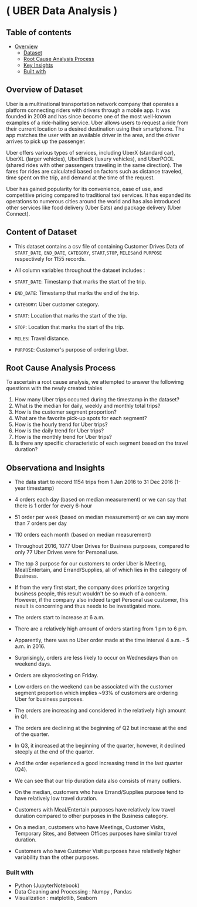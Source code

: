 # ( UBER Data Analysis )

## Table of contents

- [Overview](#Overview-of-Dataset)
  - [Dataset](#Content-of-Dataset)
  - [Root Cause Analysis Process](#root-cause-analysis-process)
  - [Key Insights](#Observationa-and-Insights)
  - [Built with](#built-with)


## Overview of Dataset
Uber is a multinational transportation network company that operates a platform connecting riders with drivers through a mobile app. It was founded in 2009 and has since become one of the most well-known examples of a ride-hailing service. Uber allows users to request a ride from their current location to a desired destination using their smartphone. The app matches the user with an available driver in the area, and the driver arrives to pick up the passenger.

Uber offers various types of services, including UberX (standard car), UberXL (larger vehicles), UberBlack (luxury vehicles), and UberPOOL (shared rides with other passengers traveling in the same direction). The fares for rides are calculated based on factors such as distance traveled, time spent on the trip, and demand at the time of the request.

Uber has gained popularity for its convenience, ease of use, and competitive pricing compared to traditional taxi services. It has expanded its operations to numerous cities around the world and has also introduced other services like food delivery (Uber Eats) and package delivery (Uber Connect).


## Content of Dataset

- This dataset contains a csv file of containing Customer Drives Data of `START_DATE`, `END_DATE`, `CATEGORY`, `START`,`STOP`, `MILES`and `PURPOSE` respectively for 1155  records.

- All column variables throughout the dataset includes :

- `START_DATE`: Timestamp that marks the start of the trip.
- `END_DATE`: Timestamp that marks the end of the trip.
- `CATEGORY`: Uber customer category.
- `START`: Location that marks the start of the trip.
- `STOP`: Location that marks the start of the trip.
- `MILES`: Travel distance.
- `PURPOSE`: Customer's purpose of ordering Uber.


## Root Cause Analysis Process
To ascertain a root cause analysis, we attempted to answer the followimg questions with the newly created tables

1. How many Uber trips occurred during the timestamp in the dataset?
2. What is the median for daily, weekly and monthly total trips?
3. How is the customer segment proportion? 
4. What are the favorite pick-up spots for each segment?
5. How is the hourly trend for Uber trips?
6. How is the daily trend for Uber trips?
7. How is the monthly trend for Uber trips?
8. Is there any specific characteristic of each segment based on the travel duration?
 


## Observationa and Insights

- The data start to record 1154 trips from 1 Jan 2016 to 31 Dec 2016 (1-year timestamp)

- 4 orders each day (based on median measurement) or we can say that there is 1 order for every 6-hour
- 51 order per week (based on median measurement) or we can say more than 7 orders per day
- 110 orders each month (based on median measurement)
						
- Throughout 2016, 1077 Uber Drives for Business purposes, compared to only 77 Uber Drives were for Personal use.
- The top 3 purpose for our customers to order Uber is Meeting, Meal/Entertain, and Errand/Supplies, all of which lies in the category of Business.
- If from the very first start, the company does prioritize targeting business people, this result wouldn't be so much of a concern. However, if the company also indeed target Personal use customer, this result is concerning and thus needs to be investigated more.				
						
- The orders start to increase at 6 a.m.
- There are a relatively high amount of orders starting from 1 pm to 6 pm.
- Apparently, there was no Uber order made at the time interval 4 a.m. - 5 a.m. in 2016.						

- Surprisingly, orders are less likely to occur on Wednesdays than on weekend days.
- Orders are skyrocketing on Friday.
- Low orders on the weekend can be associated with the customer segment proportion which implies ~93% of customers are ordering Uber for business purposes. 
					
- The orders are increasing and considered in the relatively high amount in Q1.
- The orders are declining at the beginning of Q2 but increase at the end of the quarter.
- In Q3, it increased at the beginning of the quarter, however, it declined steeply at the end of the quarter.
- And the order experienced a good increasing trend in the last quarter (Q4).

- We can see that our trip duration data also consists of many outliers.
- On the median, customers who have Errand/Supplies purpose tend to have relatively low travel duration.
- Customers with Meal/Entertain purposes have relatively low travel duration compared to other purposes in the Business category.
- On a median, customers who have Meetings, Customer Visits, Temporary Sites, and Between Offices purposes have similar travel duration.
- Customers who have Customer Visit purposes have relatively higher variability than the other purposes.



### Built with

- Python (JupyterNotebook)
- Data Cleaning and Processing : Numpy , Pandas
- Visualization : matplotlib, Seaborn
